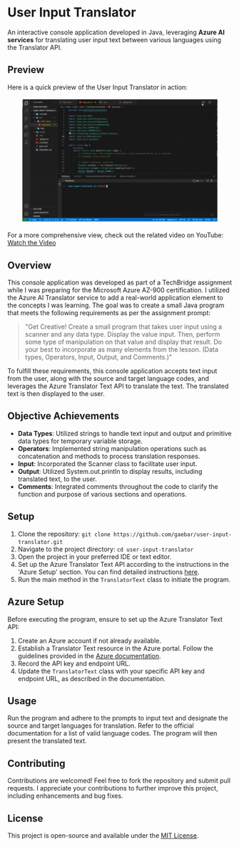 # User Input Translator

An interactive console application developed in Java, leveraging **Azure AI services** for translating user input text between various languages using the Translator API.

## Preview

Here is a quick preview of the User Input Translator in action:

![User Input Translator Demo](media/user-input-translator-app.gif)

For a more comprehensive view, check out the related video on YouTube:
[Watch the Video](https://youtu.be/sE_CXF_LvSE)


## Overview

This console application was developed as part of a TechBridge assignment while I was preparing for the Microsoft Azure AZ-900 certification. I utilized the Azure AI Translator service to add a real-world application element to the concepts I was learning. The goal was to create a small Java program that meets the following requirements as per the assignment prompt:

> "Get Creative! Create a small program that takes user input using a scanner and any data type. Display the value input. Then, perform some type of manipulation on that value and display that result. Do your best to incorporate as many elements from the lesson. (Data types, Operators, Input, Output, and Comments.)"

To fulfill these requirements, this console application accepts text input from the user, along with the source and target language codes, and leverages the Azure Translator Text API to translate the text. The translated text is then displayed to the user.

## Objective Achievements

- **Data Types**: Utilized strings to handle text input and output and primitive data types for temporary variable storage.
- **Operators**: Implemented string manipulation operations such as concatenation and methods to process translation responses.
- **Input**: Incorporated the Scanner class to facilitate user input.
- **Output**: Utilized System.out.println to display results, including translated text, to the user.
- **Comments**: Integrated comments throughout the code to clarify the function and purpose of various sections and operations.

## Setup

1. Clone the repository: `git clone https://github.com/gaebar/user-input-translator.git`
2. Navigate to the project directory: `cd user-input-translator`
3. Open the project in your preferred IDE or text editor.
4. Set up the Azure Translator Text API according to the instructions in the 'Azure Setup' section. You can find detailed instructions [here](https://learn.microsoft.com/en-us/azure/ai-services/translator/).
5. Run the main method in the `TranslatorText` class to initiate the program.

## Azure Setup

Before executing the program, ensure to set up the Azure Translator Text API:

1. Create an Azure account if not already available.
2. Establish a Translator Text resource in the Azure portal. Follow the guidelines provided in the [Azure documentation](https://learn.microsoft.com/en-us/azure/ai-services/translator/).
3. Record the API key and endpoint URL.
4. Update the `TranslatorText` class with your specific API key and endpoint URL, as described in the documentation.

## Usage

Run the program and adhere to the prompts to input text and designate the source and target languages for translation. Refer to the official documentation for a list of valid language codes. The program will then present the translated text.

## Contributing

Contributions are welcomed! Feel free to fork the repository and submit pull requests. I appreciate your contributions to further improve this project, including enhancements and bug fixes.

## License

This project is open-source and available under the [MIT License](https://opensource.org/licenses/MIT).
